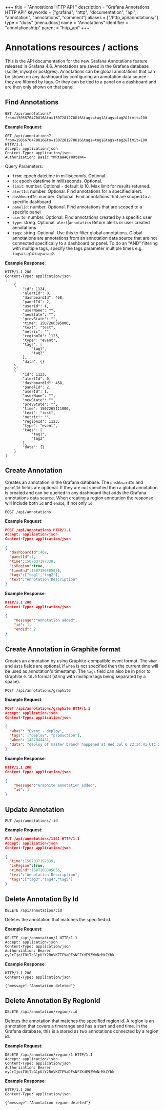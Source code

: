 +++
title = "Annotations HTTP API "
description = "Grafana Annotations HTTP API"
keywords = ["grafana", "http", "documentation", "api", "annotation", "annotations", "comment"]
aliases = ["/http_api/annotations/"]
type = "docs"
[menu.docs]
name = "Annotations"
identifier = "annotationshttp"
parent = "http_api"
+++

# Annotations resources / actions

This is the API documentation for the new Grafana Annotations feature released in Grafana 4.6. Annotations are saved in the Grafana database (sqlite, mysql or postgres). Annotations can be global annotations that can be shown on any dashboard by configuring an annotation data source - they are filtered by tags. Or they can be tied to a panel on a dashboard and are then only shown on that panel.

## Find Annotations

`GET /api/annotations?from=1506676478816&to=1507281278816&tags=tag1&tags=tag2&limit=100`

**Example Request**:

```http
GET /api/annotations?from=1506676478816&to=1507281278816&tags=tag1&tags=tag2&limit=100 HTTP/1.1
Accept: application/json
Content-Type: application/json
Authorization: Basic YWRtaW46YWRtaW4=
```


Query Parameters:

- `from`: epoch datetime in milliseconds. Optional.
- `to`: epoch datetime in milliseconds. Optional.
- `limit`: number. Optional - default is 10. Max limit for results returned.
- `alertId`: number. Optional. Find annotations for a specified alert.
- `dashboardId`: number. Optional. Find annotations that are scoped to a specific dashboard
- `panelId`: number. Optional. Find annotations that are scoped to a specific panel
- `userId`: number. Optional. Find annotations created by a specific user
- `type`: string. Optional. `alert`|`annotation` Return alerts or user created annotations
- `tags`: string. Optional. Use this to filter global annotations. Global annotations are annotations from an annotation data source that are not connected specifically to a dashboard or panel. To do an "AND" filtering with multiple tags, specify the tags parameter multiple times e.g. `tags=tag1&tags=tag2`.

**Example Response**:

```http
HTTP/1.1 200
Content-Type: application/json
[
    {
        "id": 1124,
        "alertId": 0,
        "dashboardId": 468,
        "panelId": 2,
        "userId": 1,
        "userName": "",
        "newState": "",
        "prevState": "",
        "time": 1507266395000,
        "text": "test",
        "metric": "",
        "regionId": 1123,
        "type": "event",
        "tags": [
            "tag1",
            "tag2"
        ],
        "data": {}
    },
    {
        "id": 1123,
        "alertId": 0,
        "dashboardId": 468,
        "panelId": 2,
        "userId": 1,
        "userName": "",
        "newState": "",
        "prevState": "",
        "time": 1507265111000,
        "text": "test",
        "metric": "",
        "regionId": 1123,
        "type": "event",
        "tags": [
            "tag1",
            "tag2"
        ],
        "data": {}
    }
]
```

## Create Annotation

Creates an annotation in the Grafana database. The `dashboardId` and `panelId` fields are optional. If they are not specified then a global annotation is created and can be queried in any dashboard that adds the Grafana annotations data source. When creating a region annotation the response will include both `id` and `endId`, if not only `id`.

`POST /api/annotations`

**Example Request**:

```json
POST /api/annotations HTTP/1.1
Accept: application/json
Content-Type: application/json

{
  "dashboardId":468,
  "panelId":1,
  "time":1507037197339,
  "isRegion":true,
  "timeEnd":1507180805056,
  "tags":["tag1","tag2"],
  "text":"Annotation Description"
}
```

**Example Response**:

```json
HTTP/1.1 200
Content-Type: application/json

{
    "message":"Annotation added",
    "id": 1,
    "endId": 2
}
```

## Create Annotation in Graphite format

Creates an annotation by using Graphite-compatible event format. The `when` and `data` fields are optional. If `when` is not specified then the current time will be used as annotation's timestamp. The `tags` field can also be in prior to Graphite `0.10.0`
format (string with multiple tags being separated by a space).

`POST /api/annotations/graphite`

**Example Request**:

```json
POST /api/annotations/graphite HTTP/1.1
Accept: application/json
Content-Type: application/json

{
  "what": "Event - deploy",
  "tags": ["deploy", "production"],
  "when": 1467844481,
  "data": "deploy of master branch happened at Wed Jul 6 22:34:41 UTC 2016"
}
```

**Example Response**:

```json
HTTP/1.1 200
Content-Type: application/json

{
    "message":"Graphite annotation added",
    "id": 1
}
```

## Update Annotation

`PUT /api/annotations/:id`

**Example Request**:

```json
PUT /api/annotations/1141 HTTP/1.1
Accept: application/json
Content-Type: application/json

{
  "time":1507037197339,
  "isRegion":true,
  "timeEnd":1507180805056,
  "text":"Annotation Description",
  "tags":["tag3","tag4","tag5"]
}
```

## Delete Annotation By Id

`DELETE /api/annotation/:id`

Deletes the annotation that matches the specified id.

**Example Request**:

```http
DELETE /api/annotation/1 HTTP/1.1
Accept: application/json
Content-Type: application/json
Authorization: Bearer eyJrIjoiT0tTcG1pUlY2RnVKZTFVaDFsNFZXdE9ZWmNrMkZYbk
```

**Example Response**:

```http
HTTP/1.1 200
Content-Type: application/json

{"message":"Annotation deleted"}
```

## Delete Annotation By RegionId

`DELETE /api/annotation/region/:id`

Deletes the annotation that matches the specified region id. A region is an annotation that covers a timerange and has a start and end time. In the Grafana database, this is a stored as two annotations connected by a region id.

**Example Request**:

```http
DELETE /api/annotation/region/1 HTTP/1.1
Accept: application/json
Content-Type: application/json
Authorization: Bearer eyJrIjoiT0tTcG1pUlY2RnVKZTFVaDFsNFZXdE9ZWmNrMkZYbk
```

**Example Response**:

```http
HTTP/1.1 200
Content-Type: application/json

{"message":"Annotation region deleted"}
```

